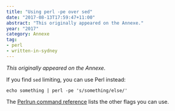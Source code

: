 ```yaml
---
title: "Using perl -pe over sed"
date: "2017-08-13T17:59:47+11:00"
abstract: "This originally appeared on the Annexe."
year: "2017"
category: Annexe
tag:
- perl
- written-in-sydney
---
```

*This originally appeared on the Annexe.*

If you find `sed` limiting, you can use Perl instead:

    echo something | perl -pe 's/something/else/'

The [Perlrun command reference] lists the other flags you can use.

[Perlrun command reference]: http://perldoc.perl.org/perlrun.html#Command-Switches

